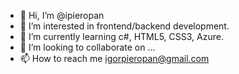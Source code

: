 - 👋 Hi, I’m @ipieropan
- 👀 I’m interested in frontend/backend development.
- 🌱 I’m currently learning c#, HTML5, CSS3, Azure.
- 💞️ I’m looking to collaborate on ...
- 📫 How to reach me igorpieropan@gmail.com

<!---
ipieropan/ipieropan is a ✨ special ✨ repository because its `README.md` (this file) appears on your GitHub profile.
You can click the Preview link to take a look at your changes.
--->

